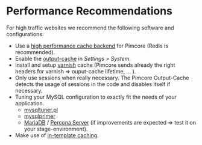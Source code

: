 # Performance Recommendations

For high traffic websites we recommend the following software and configurations: 

- Use a [high performance cache backend](../../09_Development_Tools_and_Details/09_Cache/README.md) for Pimcore (Redis is recommended).
- Enable the [output-cache](../../09_Development_Tools_and_Details/09_Cache/03_Full_Page_Cache.md) in *Settings* > *System*.
- Install and setup [varnish](https://www.varnish-cache.org/) cache (Pimcore sends already the right headers for varnish => ouput-cache lifetime, ... ).
- Only use sessions when really necessary. The Pimcore Output-Cache detects the usage of sessions in the code and disables itself if necessary.
- Tuning your MySQL configuration to exactly fit the needs of your application.
  - [mysqltuner.pl](https://github.com/rackerhacker/MySQLTuner-perl)
  - [mysqlprimer](https://launchpad.net/mysql-tuning-primer)
  - [MariaDB](http://mariadb.org/) / [Percona Server](http://www.percona.com/software/percona-server/) (if improvements are expected => test it on your stage-environment).
- Make use of [in-template caching](../../02_MVC/02_Template/02_Templating_Helpers/README.md).
